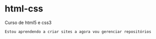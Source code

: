 # html-css
Curso de html5 e css3

    Estou aprendendo a criar sites a agora vou gerenciar repositórios
    